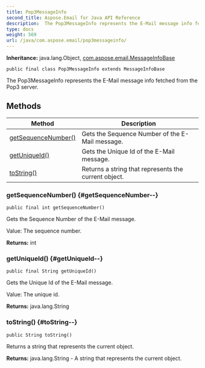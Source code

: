```yaml
---
title: Pop3MessageInfo
second_title: Aspose.Email for Java API Reference
description:  The Pop3MessageInfo represents the E-Mail message info fetched from the Pop3 server.
type: docs
weight: 569
url: /java/com.aspose.email/pop3messageinfo/
---
```

**Inheritance:**
java.lang.Object, [com.aspose.email.MessageInfoBase](../../com.aspose.email/messageinfobase)
```
public final class Pop3MessageInfo extends MessageInfoBase
```

The Pop3MessageInfo represents the E-Mail message info fetched from the Pop3 server.
## Methods

| Method | Description |
| --- | --- |
| [getSequenceNumber()](#getSequenceNumber--) | Gets the Sequence Number of the E-Mail message. |
| [getUniqueId()](#getUniqueId--) | Gets the Unique Id of the E-Mail message. |
| [toString()](#toString--) | Returns a string that represents the current object. |
### getSequenceNumber() {#getSequenceNumber--}
```
public final int getSequenceNumber()
```


Gets the Sequence Number of the E-Mail message.

Value: The sequence number.

**Returns:**
int
### getUniqueId() {#getUniqueId--}
```
public final String getUniqueId()
```


Gets the Unique Id of the E-Mail message.

Value: The unique id.

**Returns:**
java.lang.String
### toString() {#toString--}
```
public String toString()
```


Returns a string that represents the current object.

**Returns:**
java.lang.String - A string that represents the current object.
